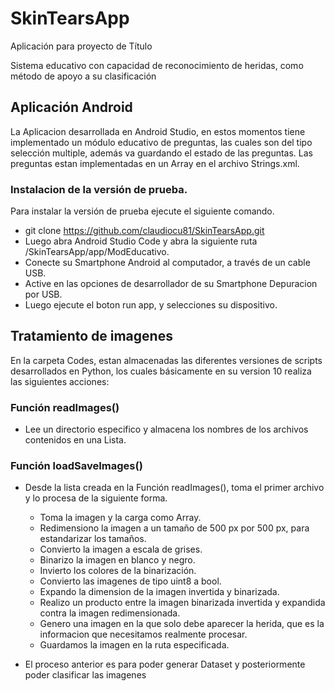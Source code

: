 # SkinTearsApp

Aplicación para proyecto de Título

Sistema educativo con capacidad de reconocimiento de heridas, como método de apoyo a su clasificación

## Aplicación Android

La Aplicacion desarrollada en Android Studio, en estos momentos tiene implementado un módulo educativo de preguntas, las cuales son del tipo selección multiple, además va guardando el estado de las preguntas. Las preguntas estan implementadas en un Array en el archivo Strings.xml.

### Instalacion de la versión de prueba.

Para instalar la versión de prueba ejecute el siguiente comando.

- git clone https://github.com/claudiocu81/SkinTearsApp.git
- Luego abra Android Studio Code y abra la siguiente ruta /SkinTearsApp/app/ModEducativo.
- Conecte su Smartphone Android al computador, a través de un cable USB.
- Active en las opciones de desarrollador de su Smartphone Depuracion por USB.
- Luego ejecute el boton run app, y selecciones su dispositivo.

## Tratamiento de imagenes

En la carpeta Codes, estan almacenadas las diferentes versiones de scripts desarrollados en Python, los cuales básicamente en su version 10 realiza las siguientes acciones:

### Función readImages()

- Lee un directorio especifico y almacena los nombres de los archivos contenidos en una Lista.

### Función loadSaveImages()

- Desde la lista creada en la Función readImages(), toma el primer archivo y lo procesa de la siguiente forma.
  * Toma la imagen y la carga como Array.
  * Redimensiono la imagen a un tamaño de 500 px por 500 px, para estandarizar los tamaños.
  * Convierto la imagen a escala de grises.
  * Binarizo la imagen en blanco y negro.
  * Invierto los colores de la binarización.
  * Convierto las imagenes de tipo uint8 a bool.
  * Expando la dimension de la imagen invertida y binarizada.
  * Realizo un producto entre la imagen binarizada invertida y expandida contra la imagen redimensionada.
  * Genero una imagen en la que solo debe aparecer la herida, que es la informacion que necesitamos realmente procesar.
  * Guardamos la imagen en la ruta especificada.

- El proceso anterior es para poder generar Dataset y posteriormente poder clasificar las imagenes




